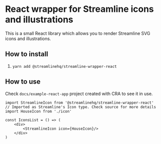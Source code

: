 # React wrapper for Streamline icons and illustrations

This is a small React library which allows you to render Streamline SVG icons and illustrations.

## How to install

1. `yarn add @streamlinehq/streamline-wrapper-react`

## How to use

Check `docs/example-react-app` project created with CRA to see it in use.

```
import StreamlineIcon from '@streamlinehq/streamline-wrapper-react'
// Imported as Streamline's Icon type. Check source for more details
import HouseIcon from './icon'

const IconsList = () => (
    <div>
        <StreamlineIcon icon={HouseIcon}/>
    </div>
)

``` 
